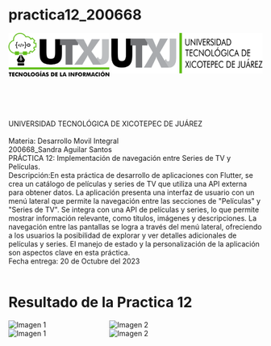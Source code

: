 # practica12_200668

<div style="display: flex; justify-content: space-between;">
    <img align="left" src="logos/LOGO TIC.png?raw=true" alt="Imagen 1" width="200"; />
    <img align="right" src="logos/LOGO UTXJ 2019.png?raw=true" alt="Imagen 2" width="300" height="80" />
</div><br><br><br><br><br>
UNIVERSIDAD TECNOLÓGICA DE XICOTEPEC DE JUÁREZ <br><br>
Materia: Desarrollo Movil Integral <br>
200668_Sandra Aguilar Santos<br>
PRÁCTICA 12: Implementación de navegación entre Series de TV y Películas. <br>
Descripción:En esta práctica de desarrollo de aplicaciones con Flutter, se crea un catálogo de películas y series de TV que utiliza una API externa para obtener datos. La aplicación presenta una interfaz de usuario con un menú lateral que permite la navegación entre las secciones de "Películas" y "Series de TV". Se integra con una API de películas y series, lo que permite mostrar información relevante, como títulos, imágenes y descripciones. La navegación entre las pantallas se logra a través del menú lateral, ofreciendo a los usuarios la posibilidad de explorar y ver detalles adicionales de películas y series. El manejo de estado y la personalización de la aplicación son aspectos clave en esta práctica. <br>
Fecha entrega: 20 de Octubre del 2023 <br> <br>

# Resultado de la Practica 12

<div style="display: flex; justify-content:">
 <img align="left" src="practica11_200668/images/mov1.jpg?raw=true" alt="Imagen 1" width="200";/>
<img align="left" src="practica11_200668/images/mov2.jpg?raw=true" alt="Imagen 2"  width="200" />
</div>

<div style="display: flex; justify-content:">
 <img align="left" src="practica11_200668/images/tv1.jpg?raw=true" alt="Imagen 1" width="200";/>
<img align="left" src="practica11_200668/images/tv2.jpg?raw=true" alt="Imagen 2"  width="200" />
</div>
